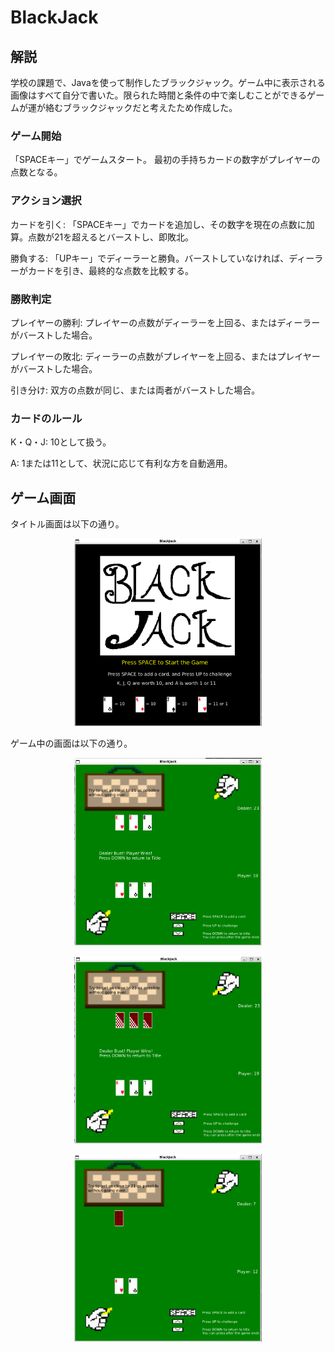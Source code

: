 # BlackJack

## 解説

学校の課題で、Javaを使って制作したブラックジャック。ゲーム中に表示される画像はすべて自分で書いた。限られた時間と条件の中で楽しむことができるゲームが運が絡むブラックジャックだと考えたため作成した。
### ゲーム開始

「SPACEキー」でゲームスタート。
最初の手持ちカードの数字がプレイヤーの点数となる。

### アクション選択

カードを引く: 「SPACEキー」でカードを追加し、その数字を現在の点数に加算。点数が21を超えるとバーストし、即敗北。

勝負する: 「UPキー」でディーラーと勝負。バーストしていなければ、ディーラーがカードを引き、最終的な点数を比較する。

### 勝敗判定

プレイヤーの勝利: プレイヤーの点数がディーラーを上回る、またはディーラーがバーストした場合。

プレイヤーの敗北: ディーラーの点数がプレイヤーを上回る、またはプレイヤーがバーストした場合。

引き分け: 双方の点数が同じ、または両者がバーストした場合。

### カードのルール

K・Q・J: 10として扱う。

A: 1または11として、状況に応じて有利な方を自動適用。




## ゲーム画面

タイトル画面は以下の通り。

<p align="center">
  <img src="docs/images/figure1.png" alt="No　date" width="300" height="300">
</p>

ゲーム中の画面は以下の通り。

<p align="center">
  <img src="docs/images/figure2.png" alt="No　date" width="300" height="300">
</p>

<p align="center">
  <img src="docs/images/figure3.png" alt="No　date" width="300" height="300">
</p>

<p align="center">
  <img src="docs/images/figure4.png" alt="No　date" width="300" height="300">
</p>

